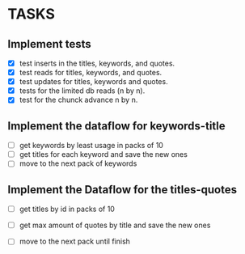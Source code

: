 # TASKS


Implement tests
------------------------------

- [x] test inserts in the titles, keywords, and quotes.
- [x] test reads for titles, keywords, and quotes.
- [x] test updates for titles, keywords and quotes.
- [x] tests for the limited db reads (n by n).
- [x] test for the chunck advance n by n.

Implement the dataflow for keywords-title
----------------------------------------------

- [ ] get keywords by least usage in packs of 10
- [ ] get titles for each keyword and save the new ones
- [ ] move to the next pack of keywords

Implement the Dataflow for the titles-quotes
----------------------------------------------

- [ ] get titles by id in packs of 10
- [ ] get max amount of quotes by title and save the new ones
- [ ] move to the next pack until finish


